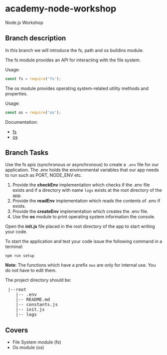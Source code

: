 # academy-node-workshop

Node.js Workshop

## Branch description

In this branch we will introduce the fs, path and os buildins module.


The fs module provides an API for interacting with the file system.

Usage:

```js
const fs = require('fs');
```

The os module provides operating system-related utility methods and properties.

Usage:

```js
const os = require('os');
```

Documentation:

* [fs](https://nodejs.org/dist/latest-v13.x/docs/api/fs.html#fs_file_system)
* [os](https://nodejs.org/api/os.html#os_os)

## Branch Tasks

Use the fs apis (synchronous or asynchronous) to create a `.env` file for our application. The .env holds the environmental variables that our app needs to run such as PORT, NODE_ENV etc. 

1. Provide the **checkEnv** implementation which checks if the .env file exists and if a directory with name `logs` exists at the root directory of the app.
2. Provide the **readEnv** implementation which reads the contents of .env if exists.
3. Provide the **createEnv** implementation which creates the .env file.
4. Use the **os** module to print operating system information the console.

Open the **init.js** file placed in the root directory of the app to start writing your code.

To start the application and test your code issue the following command in a terminal:

```
npm run setup
```

**Note**: The functions which have a prefix `nws` are only for internal use. You do not have to edit them.

The project directory should be:

 <pre>
 |--root
    |-- .env
    |-- README.md
    |-- constants.js
    |-- init.js
    |-- logs
</pre>

## Covers

- File System module (fs)
- Os module (os)
